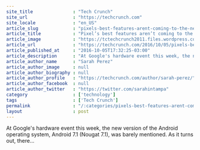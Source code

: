 ```yaml
---
site_title               : "Tech Crunch"
site_url                 : "https://techcrunch.com"
site_locale              : "en_US"
article_slug             : "pixels-best-features-arent-coming-to-the-new-version-of-android"
article_title            : "Pixel’s best features aren’t coming to the new version of Android"
article_image            : "https://tctechcrunch2011.files.wordpress.com/2016/10/pixel7.jpg?w=764&h=400&crop=1"
article_url              : "https://techcrunch.com/2016/10/05/pixels-best-features-arent-coming-to-the-new-version-of-android/"
article_published_at     : "2016-10-05T17:32:25-03:00"
article_description      : "At Google's hardware event this week, the new version of the Android operating system, Android 7.1 (Nougat 7.1), was barely mentioned. As it turns out, there..."
article_author_name      : "Sarah Perez"
article_author_image     : null
article_author_biography : null
article_author_profile   : "https://techcrunch.com/author/sarah-perez/"
article_author_facebook  : null
article_author_twitter   : "https://twitter.com/sarahintampa"
category                 : ['technology']
tags                     : ['Tech Crunch']
permalink                : "/:categories/pixels-best-features-arent-coming-to-the-new-version-of-android/"
layout                   : post
---
```


At Google's hardware event this week, the new version of the Android operating system, Android 7.1 (Nougat 7.1), was barely mentioned. As it turns out, there...
